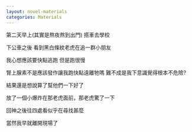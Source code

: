 ```yaml
---
layout: novel-materials
categories: Materials
---
```


第二天早上(其實是熬夜熬到出門) 搭車去學校  

下公車之後 看到黑白條紋老虎在追一群小朋友  

我心想應該要快點逃跑 但是跑很慢  

腎上腺素不是應該發作讓我跑快點遠離牠嗎 難不成是我下意識覺得根本不危險?  

結果還是想說算了幫他們一下好了  

放了一個小爆炸在那老虎面前，那老虎驚了一下  

回神之後往四處看似乎在尋找甚麼  

當然我早就離開現場了
